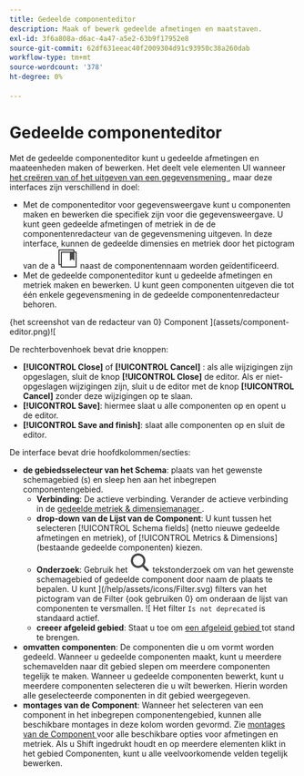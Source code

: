 ```yaml
---
title: Gedeelde componenteditor
description: Maak of bewerk gedeelde afmetingen en maatstaven.
exl-id: 3f6a808a-d6ac-4a47-a5e2-63b9f17952e8
source-git-commit: 62df631eeac40f2009304d91c93950c38a260dab
workflow-type: tm+mt
source-wordcount: '378'
ht-degree: 0%

---
```


# Gedeelde componenteditor

Met de gedeelde componenteditor kunt u gedeelde afmetingen en maateenheden maken of bewerken. Het deelt vele elementen UI wanneer [ het creëren van of het uitgeven van een gegevensmening ](/help/data-views/create-dataview.md), maar deze interfaces zijn verschillend in doel:

* Met de componenteditor voor gegevensweergave kunt u componenten maken en bewerken die specifiek zijn voor die gegevensweergave. U kunt geen gedeelde afmetingen of metriek in de de componentenredacteur van de gegevensmening uitgeven. In deze interface, kunnen de gedeelde dimensies en metriek door het pictogram van de a ![ Gedeelde component ](/help/assets/icons/CCLibrary.svg) naast de componentennaam worden geïdentificeerd.
* Met de gedeelde componenteditor kunt u gedeelde afmetingen en metriek maken en bewerken. U kunt geen componenten uitgeven die tot één enkele gegevensmening in de gedeelde componentenredacteur behoren.

{het screenshot van de redacteur van 0} Component ](assets/component-editor.png)![

De rechterbovenhoek bevat drie knoppen:

* **[!UICONTROL Close]** of **[!UICONTROL Cancel]** : als alle wijzigingen zijn opgeslagen, sluit de knop **[!UICONTROL Close]** de editor. Als er niet-opgeslagen wijzigingen zijn, sluit u de editor met de knop **[!UICONTROL Cancel]** zonder deze wijzigingen op te slaan.
* **[!UICONTROL Save]**: hiermee slaat u alle componenten op en opent u de editor.
* **[!UICONTROL Save and finish]**: slaat alle componenten op en sluit de editor.

De interface bevat drie hoofdkolommen/secties:

* **de gebiedsselecteur van het Schema**: plaats van het gewenste schemagebied (s) en sleep hen aan het inbegrepen componentengebied.
   * **Verbinding**: De actieve verbinding. Verander de actieve verbinding in de [ gedeelde metriek &amp; dimensiemanager ](smd-overview.md).
   * **drop-down van de Lijst van de Component**: U kunt tussen het selecteren [!UICONTROL Schema fields] (netto nieuwe gedeelde afmetingen en metriek), of [!UICONTROL Metrics & Dimensions] (bestaande gedeelde componenten) kiezen.
   * **Onderzoek**: Gebruik het ![ pictogram van het Onderzoek ](/help/assets/icons/Search.svg) tekstonderzoek om van het gewenste schemagebied of gedeelde component door naam de plaats te bepalen. U kunt ](/help/assets/icons/Filter.svg) filters van het pictogram van de Filter {ook gebruiken 0} om onderaan de lijst van componenten te versmallen. ![ Het filter `Is not deprecated` is standaard actief.
   * **creeer afgeleid gebied**: Staat u toe om [ een afgeleid gebied ](/help/data-views/derived-fields/derived-fields.md) tot stand te brengen.
* **omvatten componenten**: De componenten die u om vormt worden gedeeld. Wanneer u gedeelde componenten maakt, kunt u meerdere schemavelden naar dit gebied slepen om meerdere componenten tegelijk te maken. Wanneer u gedeelde componenten bewerkt, kunt u meerdere componenten selecteren die u wilt bewerken. Hierin worden alle geselecteerde componenten in dit gebied weergegeven.
* **montages van de Component**: Wanneer het selecteren van een component in het inbegrepen componentengebied, kunnen alle beschikbare montages in deze kolom worden gevormd. Zie [ montages van de Component ](/help/data-views/component-settings/overview.md) voor alle beschikbare opties voor afmetingen en metriek. Als u Shift ingedrukt houdt en op meerdere elementen klikt in het gebied Componenten, kunt u alle veelvoorkomende velden tegelijk bewerken.
